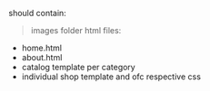 should contain:
> images folder
html files: 
- home.html
- about.html
- catalog template per category
- individual shop template
and ofc respective css
